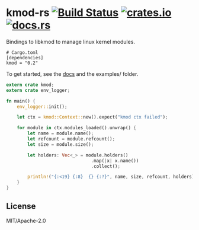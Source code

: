 # kmod-rs [![Build Status][travis-img]][travis] [![crates.io][crates-img]][crates] [![docs.rs][docs-img]][docs]

[travis-img]:   https://travis-ci.org/kpcyrd/kmod-rs.svg?branch=master
[travis]:       https://travis-ci.org/kpcyrd/kmod-rs
[crates-img]:   https://img.shields.io/crates/v/kmod.svg
[crates]:       https://crates.io/crates/kmod
[docs-img]:     https://docs.rs/kmod/badge.svg
[docs]:         https://docs.rs/kmod

Bindings to libkmod to manage linux kernel modules.

```
# Cargo.toml
[dependencies]
kmod = "0.2"
```

To get started, see the [docs] and the examples/ folder.
```rust
extern crate kmod;
extern crate env_logger;

fn main() {
    env_logger::init();

    let ctx = kmod::Context::new().expect("kmod ctx failed");

    for module in ctx.modules_loaded().unwrap() {
        let name = module.name();
        let refcount = module.refcount();
        let size = module.size();

        let holders: Vec<_> = module.holders()
                                .map(|x| x.name())
                                .collect();

        println!("{:<19} {:8}  {} {:?}", name, size, refcount, holders);
    }
}
```

## License

MIT/Apache-2.0
